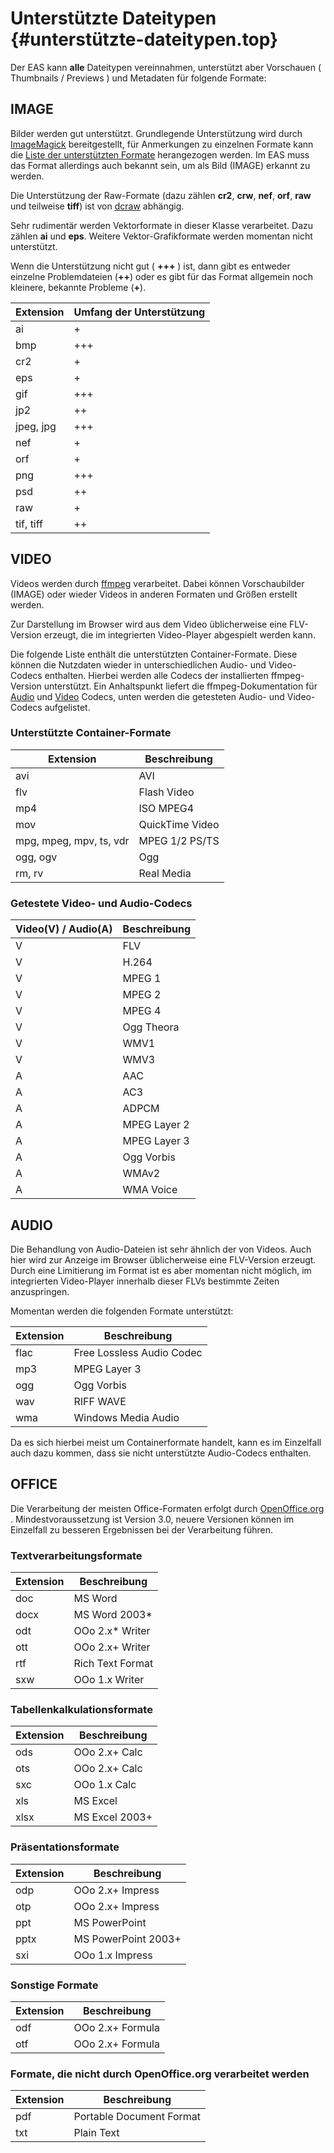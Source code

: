 # Unterstützte Dateitypen {#unterstützte-dateitypen.top}


Der EAS kann <b>alle</b> Dateitypen vereinnahmen, unterstützt aber
Vorschauen ( Thumbnails / Previews ) und Metadaten für folgende Formate:

## IMAGE

Bilder werden gut unterstützt. Grundlegende Unterstützung wird durch
[ImageMagick](http://imagemagick.org/) bereitgestellt, für Anmerkungen
zu einzelnen Formate kann die [Liste der unterstützten
Formate](http://imagemagick.org/script/formats.php) herangezogen werden.
Im EAS muss das Format allerdings auch bekannt sein, um als Bild (IMAGE)
erkannt zu werden.

Die Unterstützung der Raw-Formate (dazu zählen **cr2**, **crw**,
**nef**, **orf**, **raw** und teilweise **tiff**) ist von
[dcraw](http://www.cybercom.net/~dcoffin/dcraw/) abhängig.

Sehr rudimentär werden Vektorformate in dieser Klasse verarbeitet. Dazu
zählen **ai** und **eps**. Weitere Vektor-Grafikformate werden momentan
nicht unterstützt.

Wenn die Unterstützung nicht gut ( **+++** ) ist, dann gibt es entweder
einzelne Problemdateien (**++**) oder es gibt für das Format allgemein noch
kleinere, bekannte Probleme (**+**).

|Extension|Umfang der Unterstützung|
|--|--|
|ai|+|
|bmp|+++|
|cr2|+|
|eps|+|
|gif|+++|
|jp2|++
|jpeg, jpg|+++|
|nef|+|
|orf|+|
|png|+++|
|psd|++|
|raw|+|
|tif, tiff|++|

## VIDEO

Videos werden durch [ffmpeg](http://ffmpeg.org/) verarbeitet. Dabei
können Vorschaubilder (IMAGE) oder wieder Videos in anderen Formaten und Größen
erstellt werden.

Zur Darstellung im Browser wird aus dem Video üblicherweise eine
FLV-Version erzeugt, die im integrierten Video-Player abgespielt werden
kann.

Die folgende Liste enthält die unterstützten Container-Formate. Diese
können die Nutzdaten wieder in unterschiedlichen Audio- und Video-Codecs
enthalten. Hierbei werden alle Codecs der installierten ffmpeg-Version
unterstützt. Ein Anhaltspunkt liefert die ffmpeg-Dokumentation für
[Audio](http://ffmpeg.org/general.html#Audio-Codecs)
und [Video](http://ffmpeg.org/general.html#Video-Codecs) Codecs, unten
werden die getesteten Audio- und Video-Codecs aufgelistet.

### Unterstützte Container-Formate

|Extension|Beschreibung|
|--|--|
|avi|AVI|
|flv|Flash Video|
|mp4|ISO MPEG4|
|mov|QuickTime Video|
|mpg, mpeg, mpv, ts, vdr|MPEG 1/2 PS/TS|
|ogg, ogv|Ogg|
|rm, rv |Real Media|

### Getestete Video- und Audio-Codecs

|Video(V) / Audio(A)|Beschreibung|
|--|--|
|V|           FLV|
|V|           H.264|
|V|           MPEG 1|
|V|           MPEG 2|
|V|           MPEG 4|
|V|           Ogg Theora|
|V|           WMV1|
|V|           WMV3|
|A|           AAC|
|A|           AC3|
|A|           ADPCM|
|A|           MPEG Layer 2|
|A|          MPEG Layer 3|
|A|           Ogg Vorbis|
|A|           WMAv2|
|A|           WMA Voice|

## AUDIO

Die Behandlung von Audio-Dateien ist sehr ähnlich der von Videos. Auch
hier wird zur Anzeige im Browser üblicherweise eine FLV-Version erzeugt.
Durch eine Limitierung im Format ist es aber momentan nicht möglich, im
integrierten Video-Player innerhalb dieser FLVs bestimmte Zeiten
anzuspringen.

Momentan werden die folgenden Formate unterstützt:

|Extension|Beschreibung|
|--|--|
|flac     |   Free Lossless Audio Codec|
|mp3     |    MPEG Layer 3|
|ogg     |    Ogg Vorbis|
|wav     |    RIFF WAVE|
|wma     |    Windows Media Audio|

Da es sich hierbei meist um Containerformate handelt, kann es im
Einzelfall auch dazu kommen, dass sie nicht unterstützte Audio-Codecs
enthalten.

## OFFICE

Die Verarbeitung der meisten Office-Formaten erfolgt durch
[OpenOffice.org](http://de.openoffice.org/) . Mindestvoraussetzung ist
Version 3.0, neuere Versionen können im Einzelfall zu besseren
Ergebnissen bei der Verarbeitung führen.

### Textverarbeitungsformate

|Extension|Beschreibung|
|--|--|
|doc    |     MS Word|
|docx   |     MS Word 2003*|
|odt    |     OOo 2.x* Writer|
|ott    |     OOo 2.x+ Writer|
|rtf    |     Rich Text Format|
|sxw    |     OOo 1.x Writer|

### Tabellenkalkulationsformate

|Extension|Beschreibung|
|--|--|
|ods    |     OOo 2.x+ Calc|
|ots    |     OOo 2.x+ Calc|
|sxc    |     OOo 1.x Calc|
|xls    |     MS Excel|
|xlsx   |      MS Excel 2003+|

### Präsentationsformate

|Extension|Beschreibung|
|--|--|
|odp   |      OOo 2.x+ Impress|
|otp   |      OOo 2.x+ Impress|
|ppt  |       MS PowerPoint|
|pptx  |       MS PowerPoint 2003+|
|sxi  |       OOo 1.x Impress|

### Sonstige Formate

|Extension|Beschreibung|
|--|--|
|odf    |     OOo 2.x+ Formula|
|otf      |   OOo 2.x+ Formula|

### Formate, die nicht durch OpenOffice.org verarbeitet werden

|Extension|Beschreibung|
|--|--|
|pdf   |    Portable Document Format|
|txt    |   Plain Text|




